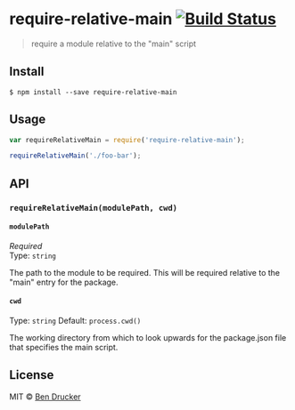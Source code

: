 # require-relative-main [![Build Status](https://travis-ci.org/bendrucker/require-relative-main.svg?branch=master)](https://travis-ci.org/bendrucker/require-relative-main)

> require a module relative to the "main" script

## Install

```
$ npm install --save require-relative-main
```


## Usage

```js
var requireRelativeMain = require('require-relative-main');

requireRelativeMain('./foo-bar');
```

## API

### `requireRelativeMain(modulePath, cwd)`

#### `modulePath`

*Required*  
Type: `string`

The path to the module to be required. This will be required relative to the "main" entry for the package.

#### `cwd`

Type: `string`
Default: `process.cwd()`

The working directory from which to look upwards for the package.json file that specifies the main script.

## License

MIT © [Ben Drucker](http://bendrucker.me)
